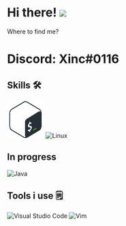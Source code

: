# Hi there! <img src="https://media.giphy.com/media/hvRJCLFzcasrR4ia7z/giphy.gif" width="4px">

Where to find me?
# Discord: Xinc#0116

## Skills 🛠
![Bash](https://raw.githubusercontent.com/RetronEletron/RetronEletron/main/Bash_Logo_Colored%20(1).png) ![Linux](https://img.shields.io/badge/Linux-FCC624?style=for-the-badge&logo=linux&logoColor=black)


## In progress
![Java](https://img.shields.io/badge/java-%23ED8B00.svg?style=for-the-badge&logo=java&logoColor=white)

## Tools i use 🗒️
![Visual Studio Code](https://img.shields.io/badge/Visual%20Studio%20Code-0078d7.svg?style=for-the-badge&logo=visual-studio-code&logoColor=white) ![Vim](https://img.shields.io/badge/VIM-%2311AB00.svg?style=for-the-badge&logo=vim&logoColor=white)
